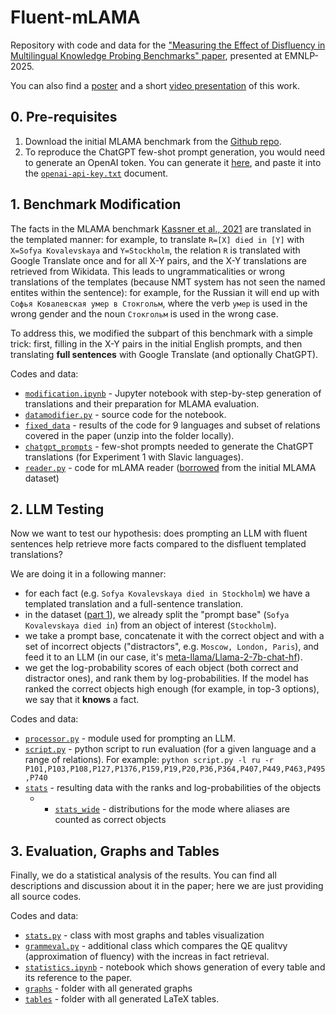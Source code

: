 # Fluent-mLAMA
Repository with code and data for the ["Measuring the Effect of Disfluency in Multilingual Knowledge Probing Benchmarks" paper](https://arxiv.org/pdf/2510.15115), presented at EMNLP-2025.

You can also find a [poster](poster.pdf) and a short [video presentation](https://www.youtube.com/watch?v=i_ceK35VS1g) of this work. 

## 0. Pre-requisites

1. Download the initial MLAMA benchmark from the [Github repo](https://github.com/norakassner/mlama). 
2. To reproduce the ChatGPT few-shot prompt generation, you would need to generate an OpenAI token. You can generate it [here](https://platform.openai.com/api-keys), and paste it into the [`openai-api-key.txt`](openai-api-key.txt) document. 

## 1. Benchmark Modification

The facts in the MLAMA benchmark [Kassner et al., 2021](https://aclanthology.org/2021.eacl-main.284/) are translated in the templated manner: for example, to translate `R=[X] died in [Y]` with `X=Sofya Kovalevskaya` and `Y=Stockholm`, the relation `R` is translated with Google Translate once and for all X-Y pairs, and the X-Y translations are retrieved from Wikidata. This leads to ungrammaticalities or wrong translations of the templates (because NMT system has not seen the named entites within the sentence): for example, for the Russian it will end up with `Софья Ковалевская умер в Стокгольм`, where the verb `умер` is used in the wrong gender and the noun `Стокгольм` is used in the wrong case.

To address this, we modified the subpart of this benchmark with a simple trick: first, filling in the X-Y pairs in the initial English prompts, and then translating **full sentences** with Google Translate (and optionally ChatGPT).

Codes and data: 
* [`modification.ipynb`](modification.ipynb) - Jupyter notebook with step-by-step generation of translations and their preparation for MLAMA evaluation.
* [`datamodifier.py`](datamodifier.py) - source code for the notebook.
* [`fixed_data`](fixed_data) - results of the code for 9 languages and subset of relations covered in the paper (unzip into the folder locally).
* [`chatgpt_prompts`](chatgpt_prompts) - few-shot prompts needed to generate the ChatGPT translations (for Experiment 1 with Slavic languages).
* [`reader.py`](reader.py) - code for mLAMA reader ([borrowed](https://github.com/norakassner/mlama/blob/master/dataset/reader.py) from the initial MLAMA dataset)

## 2. LLM Testing

Now we want to test our hypothesis: does prompting an LLM with fluent sentences help retrieve more facts compared to the disfluent templated translations? 

We are doing it in a following manner: 
- for each fact (e.g. `Sofya Kovalevskaya died in Stockholm`) we have a templated translation and a full-sentence translation. 
- in the dataset ([part 1](#1-benchmark-modification)), we already split the "prompt base" (`Sofya Kovalevskaya died in`) from an object of interest (`Stockholm`).
- we take a prompt base, concatenate it with the correct object and with a set of incorrect objects ("distractors", e.g. `Moscow, London, Paris`), and feed it to an LLM (in our case, it's [meta-llama/Llama-2-7b-chat-hf](https://huggingface.co/meta-llama/Llama-2-7b-chat-hf)).
- we get the log-probability scores of each object (both correct and distractor ones), and rank them by log-probabilities. If the model has ranked the correct objects high enough (for example, in top-3 options), we say that it **knows** a fact. 

Codes and data:
* [`processor.py`](processor.py) - module used for prompting an LLM.
* [`script.py`](script.py) - python script to run evaluation (for a given language and a range of relations). For example: `python script.py -l ru -r P101,P103,P108,P127,P1376,P159,P19,P20,P36,P364,P407,P449,P463,P495,P740`
* [`stats`](stats) - resulting data with the ranks and log-probabilities of the objects
  * * [`stats_wide`](stats_wide) - distributions for the mode where aliases are counted as correct objects

## 3. Evaluation, Graphs and Tables

Finally, we do a statistical analysis of the results. You can find all descriptions and discussion about it in the paper; here we are just providing all source codes.

Codes and data:
* [`stats.py`](stats.py) - class with most graphs and tables visualization
* [`grammeval.py`](grammareval.py) - additional class which compares the QE qualitvy (approximation of fluency) with the increas in fact retrieval.
* [`statistics.ipynb`](statistics.ipynb) - notebook which shows generation of every table and its reference to the paper.
* [`graphs`](graphs) - folder with all generated graphs
* [`tables`](tables) - folder with all generated LaTeX tables.


